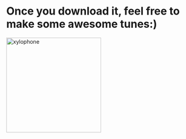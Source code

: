 <h1>Once you download it, feel free to make some awesome tunes:)</h1>

<img src="https://i.imgflip.com/2euck4.gif" title="xylophone" width="250"/>
